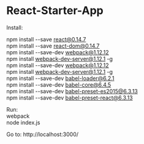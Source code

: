 # React-Starter-App
Install:

npm install --save react@0.14.7<br/>
npm install --save react-dom@0.14.7<br/>
npm install --save-dev webpack@1.12.12<br/>
npm install webpack-dev-server@1.12.1 -g<br/>
npm install --save-dev webpack@1.12.12<br/>
npm install webpack-dev-server@1.12.1 -g<br/>
npm install --save-dev babel-loader@6.2.1<br/>
npm install --save-dev babel-core@6.4.5<br/>
npm install --save-dev babel-preset-es2015@6.3.13<br/>
npm install --save-dev babel-preset-react@6.3.13<br/>


Run: <br/>
webpack <br />
node index.js <br />

Go to: http://localhost:3000/ <br />
